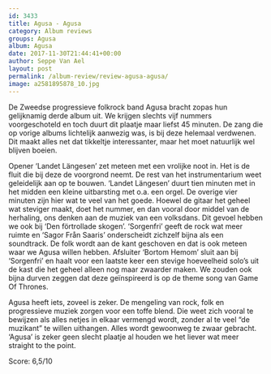 ```yaml
---
id: 3433
title: Agusa - Agusa
category: Album reviews
groups: Agusa
album: Agusa
date: 2017-11-30T21:44:41+00:00
author: Seppe Van Ael
layout: post
permalink: /album-review/review-agusa-agusa/
image: a2581895878_10.jpg
---
```

De Zweedse progressieve folkrock band Agusa bracht zopas hun gelijknamig derde album uit. We krijgen slechts vijf nummers voorgeschoteld en toch duurt dit plaatje maar liefst 45 minuten. De zang die op vorige albums lichtelijk aanwezig was, is bij deze helemaal verdwenen. Dit maakt alles net dat tikkeltje interessanter, maar het moet natuurlijk wel blijven boeien.

Opener ‘Landet Längesen’ zet meteen met een vrolijke noot in. Het is de fluit die bij deze de voorgrond neemt. De rest van het instrumentarium weet geleidelijk aan op te bouwen. ‘Landet Längesen’ duurt tien minuten met in het midden een kleine uitbarsting met o.a. een orgel. De overige vier minuten zijn hier wat te veel van het goede. Hoewel de gitaar het geheel wat steviger maakt, doet het nummer, en dan vooral door middel van de herhaling, ons denken aan de muziek van een volksdans. Dit gevoel hebben we ook bij ‘Den förtrollade skogen’. ‘Sorgenfri’ geeft de rock wat meer ruimte en ‘Sagor Från Saaris’ onderscheidt zichzelf bijna als een soundtrack. De folk wordt aan de kant geschoven en dat is ook meteen waar we Agusa willen hebben. Afsluiter ‘Bortom Hemom’ sluit aan bij ‘Sorgenfri’ en haalt voor een laatste keer een stevige hoeveelheid solo’s uit de kast die het geheel alleen nog maar zwaarder maken. We zouden ook bijna durven zeggen dat deze geïnspireerd is op de theme song van Game Of Thrones.

Agusa heeft iets, zoveel is zeker. De mengeling van rock, folk en progressieve muziek zorgen voor een toffe blend. Die weet zich vooral te bewijzen als alles netjes in elkaar vermengd wordt, zonder al te veel “de muzikant” te willen uithangen. Alles wordt gewoonweg te zwaar gebracht. ‘Agusa’ is zeker geen slecht plaatje al houden we het liever wat meer straight to the point.

Score: 6,5/10

